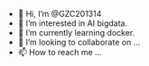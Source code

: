 - 👋 Hi, I’m @GZC201314
- 👀 I’m interested in AI bigdata.
- 🌱 I’m currently learning docker.
- 💞️ I’m looking to collaborate on ...
- 📫 How to reach me ...

<!---
GZC201314/GZC201314 is a ✨ special ✨ repository because its `README.md` (this file) appears on your GitHub profile.
You can click the Preview link to take a look at your changes.
--->
